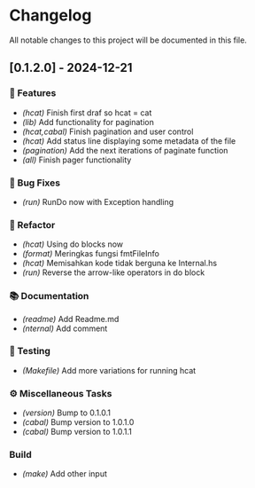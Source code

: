 # Changelog

All notable changes to this project will be documented in this file.

## [0.1.2.0] - 2024-12-21

### 🚀 Features

- _(hcat)_ Finish first draf so hcat = cat
- _(lib)_ Add functionality for pagination
- _(hcat,cabal)_ Finish pagination and user control
- _(hcat)_ Add status line displaying some metadata of the file
- _(pagination)_ Add the next iterations of paginate function
- _(all)_ Finish pager functionality

### 🐛 Bug Fixes

- _(run)_ RunDo now with Exception handling

### 🚜 Refactor

- _(hcat)_ Using do blocks now
- _(format)_ Meringkas fungsi fmtFileInfo
- _(hcat)_ Memisahkan kode tidak berguna ke Internal.hs
- _(run)_ Reverse the arrow-like operators in do block

### 📚 Documentation

- _(readme)_ Add Readme.md
- _(nternal)_ Add comment

### 🧪 Testing

- _(Makefile)_ Add more variations for running hcat

### ⚙️ Miscellaneous Tasks

- _(version)_ Bump to 0.1.0.1
- _(cabal)_ Bump version to 1.0.1.0
- _(cabal)_ Bump version to 1.0.1.1

### Build

- _(make)_ Add other input

<!-- generated by git-cliff -->
